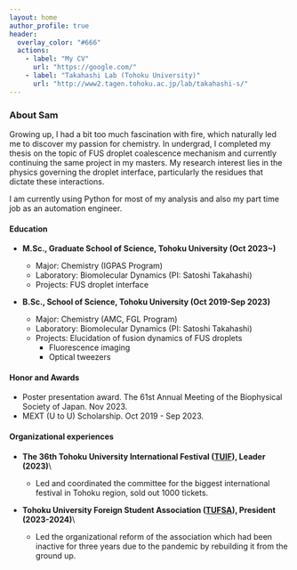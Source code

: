 ```yaml
---
layout: home
author_profile: true
header:
  overlay_color: "#666"
  actions:
    - label: "My CV"
      url: "https://google.com/"
    - label: "Takahashi Lab (Tohoku University)"
      url: "http://www2.tagen.tohoku.ac.jp/lab/takahashi-s/"
---
```

### About Sam
Growing up, I had a bit too much fascination with fire, which naturally led me to discover my passion for chemistry. In undergrad, I completed my thesis on the topic of FUS droplet coalescence mechanism and currently continuing the same project in my masters. My research interest lies in the physics governing the droplet interface, particularly the residues that dictate these interactions.

I am currently using Python for most of my analysis and also my part time job as an automation engineer.

#### Education
* **M.Sc., Graduate School of Science, Tohoku University (Oct 2023~)**
    * Major: Chemistry (IGPAS Program)
    * Laboratory: Biomolecular Dynamics (PI: Satoshi Takahashi)
    * Projects: FUS droplet interface
  
* **B.Sc., School of Science, Tohoku University (Oct 2019-Sep 2023)**
    * Major: Chemistry (AMC, FGL Program)
    * Laboratory: Biomolecular Dynamics (PI: Satoshi Takahashi)
    * Projects: Elucidation of fusion dynamics of FUS droplets
      * Fluorescence imaging
      * Optical tweezers

#### Honor and Awards
* Poster presentation award. The 61st Annual Meeting of the Biophysical Society of Japan. Nov 2023.
* MEXT (U to U) Scholarship. Oct 2019 - Sep 2023.

#### Organizational experiences
* **The 36th Tohoku University International Festival (<a href="https://www.tufsa.net/tuif2023/dashboard" target="_blank">TUIF</a>), Leader (2023)**\\
  * Led and coordinated the committee for the biggest international festival in Tohoku region, sold out 1000 tickets.

* **Tohoku University Foreign Student Association (<a href="https://www.tufsa.net/" target="_blank">TUFSA</a>), President (2023-2024)**\\
  * Led the organizational reform of the association which had been inactive for three years due to the pandemic by rebuilding it from the ground up.
  
